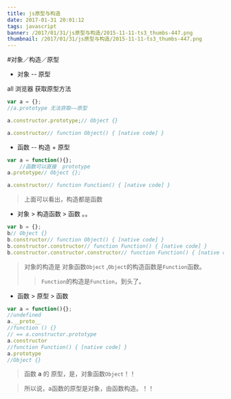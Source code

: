 ```yaml
---
title: js原型与构造
date: 2017-01-31 20:01:12
tags: javascript
banner: /2017/01/31/js原型与构造/2015-11-11-ts3_thumbs-447.png
thumbnail: /2017/01/31/js原型与构造/2015-11-11-ts3_thumbs-447.png
---
```


#对象／构造／原型

- 对象 -- 原型

all 浏览器 获取原型方法

``` javascript
var a = {};
//a.prototype 无法获取——原型

a.constructor.prototype;// Object {}

a.constructor// function Object() { [native code] }
```

- 函数 -- 构造 + 原型

``` javascript
var a = function(){};
	//函数可以直接  prototype
a.prototype// Object {};

a.constructor// function Function() { [native code] }
```

>上面可以看出，构造都是函数

- 对象 > 构造函数 > 函数 。。

``` javascript
var b = {};
b// Object {}
b.constructor// function Object() { [native code] }
b.constructor.constructor// function Function() { [native code] }
b.constructor.constructor.constructor// function Function() { [native code] }
```

>对象的构造是 对象函数``Object`` ,``Object``的构造函数是``Function``函数。
>> ``Function``的构造是``Function``，到头了。

- 函数 > 原型 > 函数

``` javascript
var a = function(){};
//undefined
a.__proto__
//function () {}
// == a.constructor.prototype
a.constructor
//function Function() { [native code] }
a.prototype
//Object {}
```

> 函数 **a** 的 原型，是，对象函数``Object``！！

>所以说，a函数的原型是对象，由函数构造。！！
